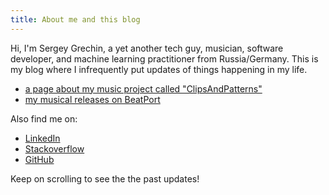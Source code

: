 ```yaml
---
title: About me and this blog
---
```


Hi, I'm Sergey Grechin, a yet another tech guy, musician, software developer, and machine learning practitioner from Russia/Germany. This is my blog where I infrequently put updates of things happening in my life.

* [a page about my music project called "ClipsAndPatterns"](https://grechin.org/clipsandpatterns.html)
* [my musical releases on BeatPort](https://www.beatport.com/artist/clipsandpatterns/625124)

Also find me on:
- [LinkedIn](https://www.linkedin.com/in/sergey-grechin-b2520832)
- [Stackoverflow](https://stackoverflow.com/users/1312695/sergey-grechin)
- [GitHub](https://github.com/hq9000)

Keep on scrolling to see the the past updates!